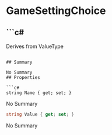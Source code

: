 # GameSettingChoice

## ```c#
Derives from ValueType
```

## Summary

No Summary
## Properties

```c#
string Name { get; set; } 
```
No Summary
```c#
string Value { get; set; } 
```
No Summary
